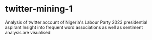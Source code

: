 # twitter-mining-1
Analysis of twitter account of Nigeria's Labour Party 2023 presidential aspirant
Insight into frequent word associations as well as sentiment analysis are visualised
